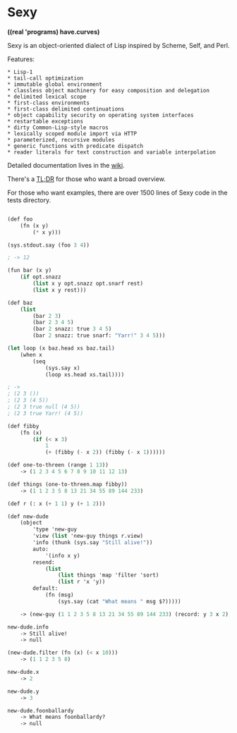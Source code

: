 Sexy
====

**((real 'programs) have.curves)**

Sexy is an object-oriented dialect of Lisp inspired by Scheme, Self, and Perl.

Features:

    * Lisp-1
    * tail-call optimization
    * immutable global environment
    * classless object machinery for easy composition and delegation
    * delimited lexical scope
    * first-class environments
    * first-class delimited continuations
    * object capability security on operating system interfaces
    * restartable exceptions
    * dirty Common-Lisp-style macros
    * lexically scoped module import via HTTP
    * parameterized, recursive modules
    * generic functions with predicate dispatch
    * reader literals for text construction and variable interpolation

Detailed documentation lives in the [wiki](https://github.com/TurtleKitty/Sexy/wiki).

There's a [TL;DR](https://github.com/TurtleKitty/Sexy/wiki/tldr) for those who want a broad overview.

For those who want examples, there are over 1500 lines of Sexy code in the tests directory.

```scheme

(def foo
    (fn (x y)
        (* x y)))

(sys.stdout.say (foo 3 4))

; -> 12

(fun bar (x y) 
    (if opt.snazz
        (list x y opt.snazz opt.snarf rest)
        (list x y rest)))

(def baz
    (list
        (bar 2 3)
        (bar 2 3 4 5)
        (bar 2 snazz: true 3 4 5)
        (bar 2 snazz: true snarf: "Yarr!" 3 4 5)))

(let loop (x baz.head xs baz.tail)
    (when x
        (seq
            (sys.say x)
            (loop xs.head xs.tail))))

; ->
; (2 3 ())
; (2 3 (4 5))
; (2 3 true null (4 5))
; (2 3 true Yarr! (4 5))

(def fibby
    (fn (x)
        (if (< x 3)
            1
            (+ (fibby (- x 2)) (fibby (- x 1))))))

(def one-to-threen (range 1 13))
    -> (1 2 3 4 5 6 7 8 9 10 11 12 13)

(def things (one-to-threen.map fibby))
    -> (1 1 2 3 5 8 13 21 34 55 89 144 233)

(def r (: x (+ 1 1) y (+ 1 2)))

(def new-dude
    (object
        'type 'new-guy
        'view (list 'new-guy things r.view)
        'info (thunk (sys.say "Still alive!"))
        auto:
            '(info x y)
        resend:
            (list
                (list things 'map 'filter 'sort)
                (list r 'x 'y))
        default:
            (fn (msg)
                (sys.say (cat "What means " msg $?)))))

    -> (new-guy (1 1 2 3 5 8 13 21 34 55 89 144 233) (record: y 3 x 2))

new-dude.info
    -> Still alive!
    -> null

(new-dude.filter (fn (x) (< x 10)))
    -> (1 1 2 3 5 8)

new-dude.x
    -> 2

new-dude.y
    -> 3

new-dude.foonballardy
    -> What means foonballardy?
    -> null
```

